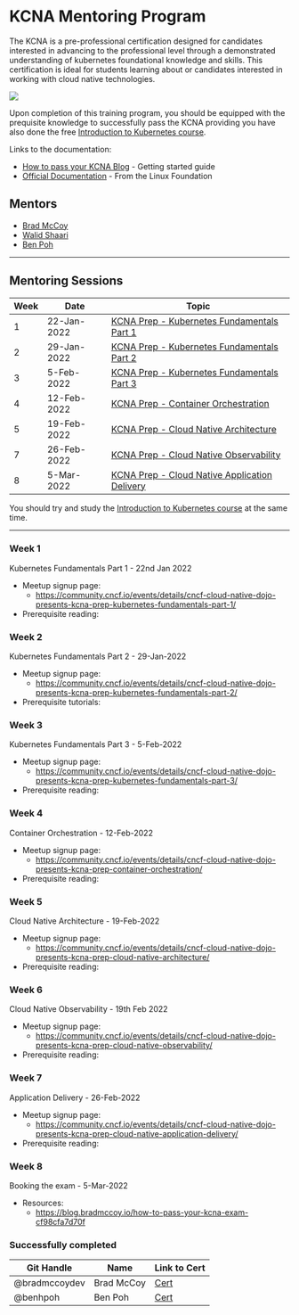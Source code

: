 # KCNA Mentoring Program

The KCNA is a pre-professional certification designed for candidates interested in advancing to the professional level through a demonstrated understanding of kubernetes foundational knowledge and skills. This certification is ideal for students learning about or candidates interested in working with cloud native technologies.

<a href="https://training.linuxfoundation.org/certification/kubernetes-cloud-native-associate/">
    <img src = "https://training.linuxfoundation.org/wp-content/uploads/2021/09/KCNA-Logo-300x300.png"/>
</a>

Upon completion of this training program, you should be equipped with the prequisite knowledge to successfully pass the KCNA providing you have also done the free [Introduction to Kubernetes course](https://training.linuxfoundation.org/training/introduction-to-kubernetes).

Links to the documentation:
- [How to pass your KCNA Blog](https://blog.bradmccoy.io/how-to-pass-your-kcna-exam-cf98cfa7d70f) - Getting started guide
- [Official Documentation](https://training.linuxfoundation.org/certification/kubernetes-cloud-native-associate) - From the Linux Foundation

## Mentors
- [Brad McCoy](https://github.com/bradmccoydev)
- [Walid Shaari](https://github.com/walidshaari)
- [Ben Poh](https://github.com/benhpoh)

---
## Mentoring Sessions
| Week | Date | Topic |
| --- | --- | --- |
| 1 | 22-Jan-2022 | [KCNA Prep - Kubernetes Fundamentals Part 1](#week-1)|
| 2 | 29-Jan-2022 | [KCNA Prep - Kubernetes Fundamentals Part 2](#week-2)|
| 3 | 5-Feb-2022  | [KCNA Prep - Kubernetes Fundamentals Part 3](#week-3)|
| 4 | 12-Feb-2022 | [KCNA Prep - Container Orchestration](#week-4)|
| 5 | 19-Feb-2022 | [KCNA Prep - Cloud Native Architecture](#week-5)|
| 7 | 26-Feb-2022 | [KCNA Prep - Cloud Native Observability](#week-6)|
| 8 | 5-Mar-2022  | [KCNA Prep - Cloud Native Application Delivery](#week-7)|

You should try and study the [Introduction to Kubernetes course](https://training.linuxfoundation.org/training/introduction-to-kubernetes) at the same time.

---
### Week 1
Kubernetes Fundamentals Part 1 - 22nd Jan 2022
- Meetup signup page: 
    - https://community.cncf.io/events/details/cncf-cloud-native-dojo-presents-kcna-prep-kubernetes-fundamentals-part-1/
- Prerequisite reading: 

### Week 2
Kubernetes Fundamentals Part 2 - 29-Jan-2022
- Meetup signup page: 
    - https://community.cncf.io/events/details/cncf-cloud-native-dojo-presents-kcna-prep-kubernetes-fundamentals-part-2/
- Prerequisite tutorials: 

### Week 3
Kubernetes Fundamentals Part 3 - 5-Feb-2022
- Meetup signup page: 
    - https://community.cncf.io/events/details/cncf-cloud-native-dojo-presents-kcna-prep-kubernetes-fundamentals-part-3/
- Prerequisite reading: 


### Week 4
Container Orchestration - 12-Feb-2022
- Meetup signup page: 
    - https://community.cncf.io/events/details/cncf-cloud-native-dojo-presents-kcna-prep-container-orchestration/
- Prerequisite reading: 

### Week 5
Cloud Native Architecture - 19-Feb-2022
- Meetup signup page: 
    - https://community.cncf.io/events/details/cncf-cloud-native-dojo-presents-kcna-prep-cloud-native-architecture/
- Prerequisite reading: 


### Week 6
Cloud Native Observability - 19th Feb 2022
- Meetup signup page: 
    - https://community.cncf.io/events/details/cncf-cloud-native-dojo-presents-kcna-prep-cloud-native-observability/
- Prerequisite reading: 

### Week 7
Application Delivery - 26-Feb-2022
- Meetup signup page: 
    - https://community.cncf.io/events/details/cncf-cloud-native-dojo-presents-kcna-prep-cloud-native-application-delivery/
- Prerequisite reading: 

### Week 8
Booking the exam - 5-Mar-2022
- Resources:
    - https://blog.bradmccoy.io/how-to-pass-your-kcna-exam-cf98cfa7d70f

### Successfully completed
| Git Handle | Name | Link to Cert |
| --- | --- | --- |
| @bradmccoydev | Brad McCoy | [Cert](https://www.credly.com/badges/5f087465-e6e1-4550-ab9e-f0ba8078416e) |
| @benhpoh | Ben Poh | [Cert](https://ti-user-certificates.s3.amazonaws.com/e0df7fbf-a057-42af-8a1f-590912be5460/895a2768-8c4a-4be0-a73f-c437f4cfad6d-benjamin-poh-af3c6051-79ca-45c8-b12b-1e631e4cc074-certificate.pdf) |
